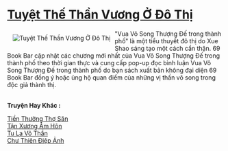 <a href="https://truyenwiki.net/tuyet-the-than-vuong-o-do-thi.36039/" title="Tuyệt Thế Thần Vương Ở Đô Thị"><h1>Tuyệt Thế Thần Vương Ở Đô Thị</h1></a><div style="display:table"><img align="right" style="float: left; padding: 10px;" src="https://truyenwiki.net/a/img/str/src/36039.jpg" alt="Tuyệt Thế Thần Vương Ở Đô Thị">"Vua Vô Song Thượng Đế trong thành phố" là một tiểu thuyết đô thị do Xue Shao sáng tạo một cách cẩn thận. 69 Book Bar cập nhật các chương mới nhất của Vua Vô Song Thượng Đế trong thành phố theo thời gian thực và cung cấp pop-up đọc bình luận Vua Vô Song Thượng Đế trong thành phố do bạn sách xuất bản không đại diện 69 Book Bar đồng ý hoặc ủng hộ quan điểm của những vị thần vô song trong độc giả thành thị.</div><p><br><b>Truyện Hay Khác :</b></p><a href="https://truyenwiki.net/tien-thuong-tho-san.35335/" alt="Tiền Thưởng Thợ Săn">Tiền Thưởng Thợ Săn</a><br/><a href="https://github.com/nownovels/topcv/tree/master/truyenhay/36098" alt="Tận Xương Ấm Hôn">Tận Xương Ấm Hôn</a><br/><a href="https://github.com/nownovels/topcv/tree/master/truyenhay/36524" alt="Tu La Võ Thần">Tu La Võ Thần</a><br/><a href="https://github.com/nownovels/topcv/tree/master/truyenhay/35611" alt="Chư Thiên Điệp Ảnh">Chư Thiên Điệp Ảnh</a><br/>